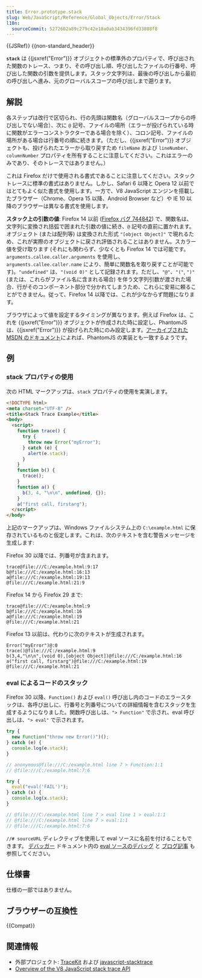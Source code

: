 ```yaml
---
title: Error.prototype.stack
slug: Web/JavaScript/Reference/Global_Objects/Error/Stack
l10n:
  sourceCommit: 5272602a89c279c42e18a0ab3434396fd33808f8
---
```


{{JSRef}} {{non-standard_header}}

**`stack`** は {{jsxref("Error")}} オブジェクトの標準外のプロパティで、呼び出された関数のトレース、つまり、その呼び出し順、呼び出したファイルの行番号、呼び出した関数の引数を提供します。スタック文字列は、最後の呼び出しから最初の呼び出しへ進み、元のグローバルスコープの呼び出しまで遡ります。

## 解説

各ステップは改行で区切られ、行の先頭は関数名（グローバルスコープからの呼び出しでない場合）、次に `@` 記号、ファイルの場所（エラーが投げられている時に関数がエラーコンストラクターである場合を除く）、コロン記号、ファイルの場所がある場合は行番号の順に続きます。（ただし、{{jsxref("Error")}} オブジェクトも、投げられたエラーから取り戻すため `fileName` および `lineNumber`、`columnNumber` プロパティを所有することに注意してください。これはエラーのみであり、そのトレースではありません。）

これは Firefox だけで使用される書式であることに注意してください。スタックトレースに標準の書式はありません。しかし、Safari 6 以降と Opera 12 以前ではとてもよく似た書式を使用します。一方で、V8 JavaScript エンジンを搭載したブラウザー（Chrome、Opera 15 以降、Android Browser など）や IE 10 以降のブラウザーは異なる書式を使用します。

**スタック上の引数の値**: Firefox 14 以前 ([Firefox バグ 744842](https://bugzil.la/744842)) で、関数名は、文字列に変換され括弧で囲まれた引数の値に続き、`@` 記号の直前に置かれます。オブジェクト (または配列等) は変換された形式 `"[object Object]"` で現れるため、これが実際のオブジェクトに戻され評価されることはありません。スカラー値を受け取ります (それにも関わらず、少なくとも Firefox 14 では可能です。`arguments.callee.caller.arguments` を使用し、`arguments.callee.caller.name` により、簡単に関数名を取り戻すことが可能です)。`"undefined"` は、`"(void 0)"` として記録されます。ただし、`"@"`、`"("`, `")"` (または、これらがファイル名に含まれる場合) を伴う文字列引数が渡された場合、行がそのコンポーネント部分で分かれてしまうため、これらに安易に頼ることができません。従って、Firefox 14 以降では、これが少なからず問題になります。

ブラウザによって値を設定するタイミングが異なります。例えば Firefox は、これを {{jsxref("Error")}} オブジェクトが作成された時に設定し、PhantomJS は、{{jsxref("Error")}} が投げられた時にのみ設定します。[アーカイブされた MSDN のドキュメント](https://web.archive.org/web/20180618201428/https://docs.microsoft.com/scripting/javascript/reference/stack-property-error-javascript)によれば、PhantomJS の実装とも一致するようです。

## 例

### stack プロパティの使用

次の HTML マークアップは、`stack` プロパティの使用を実演します。

```html
<!DOCTYPE html>
<meta charset="UTF-8" />
<title>Stack Trace Example</title>
<body>
  <script>
    function trace() {
      try {
        throw new Error("myError");
      } catch (e) {
        alert(e.stack);
      }
    }
    function b() {
      trace();
    }
    function a() {
      b(3, 4, "\n\n", undefined, {});
    }
    a("first call, firstarg");
  </script>
</body>
```

上記のマークアップは、Windows ファイルシステム上の `C:\example.html` に保存されているものと仮定します。これは、次のテキストを含む警告メッセージを生成します:

Firefox 30 以降では、列番号が含まれます。

```plain
trace@file:///C:/example.html:9:17
b@file:///C:/example.html:16:13
a@file:///C:/example.html:19:13
@file:///C:/example.html:21:9
```

Firefox 14 から Firefox 29 まで:

```plain
trace@file:///C:/example.html:9
b@file:///C:/example.html:16
a@file:///C:/example.html:19
@file:///C:/example.html:21
```

Firefox 13 以前は、代わりに次のテキストが生成されます。

```plain
Error("myError")@:0
trace()@file:///C:/example.html:9
b(3,4,"\n\n",(void 0),[object Object])@file:///C:/example.html:16
a("first call, firstarg")@file:///C:/example.html:19
@file:///C:/example.html:21
```

### eval によるコードのスタック

Firefox 30 以降、`Function()` および `eval()` 呼び出し内のコードのエラースタックは、各呼び出しに、行番号と列番号についての詳細情報を含むスタックを生成するようになりました。関数呼び出しは、`"> Function"` で示され、eval 呼び出しは、`"> eval"` で示されます。

```js
try {
  new Function("throw new Error()")();
} catch (e) {
  console.log(e.stack);
}

// anonymous@file:///C:/example.html line 7 > Function:1:1
// @file:///C:/example.html:7:6

try {
  eval("eval('FAIL')");
} catch (x) {
  console.log(x.stack);
}

// @file:///C:/example.html line 7 > eval line 1 > eval:1:1
// @file:///C:/example.html line 7 > eval:1:1
// @file:///C:/example.html:7:6
```

`//# sourceURL` ディレクティブを使用して eval ソースに名前を付けることもできます。 [デバッガー](https://firefox-source-docs.mozilla.org/devtools-user/debugger/index.html) ドキュメント内の [eval ソースのデバッグ](https://firefox-source-docs.mozilla.org/devtools-user/debugger/how_to/debug_eval_sources/index.html) と [ブログ記事](https://fitzgeraldnick.com/2014/12/05/name-eval-scripts.html) も参照してください。

## 仕様書

仕様の一部ではありません。

## ブラウザーの互換性

{{Compat}}

## 関連情報

- 外部プロジェクト: [TraceKit](https://github.com/csnover/TraceKit/) および [javascript-stacktrace](https://github.com/stacktracejs/stacktrace.js)
- [Overview of the V8 JavaScript stack trace API](https://v8.dev/docs/stack-trace-api)
